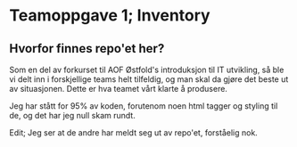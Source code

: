 # Teamoppgave 1; Inventory
## Hvorfor finnes repo'et her?
Som en del av forkurset til AOF Østfold's introduksjon til IT utvikling, så ble vi delt inn i forskjellige teams helt tilfeldig, og man skal da gjøre det beste ut av situasjonen.
Dette er hva teamet vårt klarte å produsere. 

Jeg har stått for 95% av koden, forutenom noen html tagger og styling til de, og det har jeg null skam rundt.


Edit; Jeg ser at de andre har meldt seg ut av repo'et, forståelig nok.
